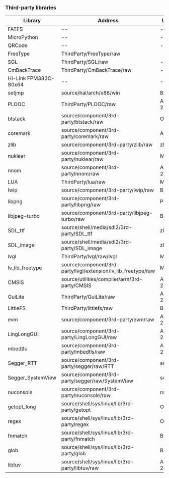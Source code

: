### Third-party libraries

| Library               | Address                                                       | License    | Link                                               |
|-----------------------|---------------------------------------------------------------|------------|----------------------------------------------------|
| FATFS                 | --                                                            | --         | http://elm-chan.org/fsw/ff/00index_e.html          |
| MicroPython           | --                                                            | --         |                                                    |
| QRCode                | --                                                            | --         |                                                    |
| FreeType              | ThirdParty/FreeType/raw                                       |            | https://freetype.org/                              |
| SGL                   | ThirdParty/SGL/raw                                            | --         |                                                    |
| CmBackTrace           | ThirdParty/CmBackTrace/raw                                    | --         | https://github.com/armink/CmBacktrace              |
| Hi-Link FPM383C-80x64 | --                                                            | --         |                                                    |
| setjmp                | source/hal/arch/x86/win                                       | BSD        |                                                    |
| PLOOC                 | ThirdParty/PLOOC/raw                                          | Apache 2.0 | https://github.com/GorgonMeducer/PLOOC             |
| btstack               | source/component/3rd-party/btstack/raw                        | Other      | https://github.com/bluekitchen/btstack             |
| coremark              | source/component/3rd-party/coremark/raw                       | Apache     | https://github.com/eembc/coremark                  |
| zlib                  | source/component/3rd-party/zlib/raw                           | zlib       | http://zlib.net/                                   |
| nuklear               | source/component/3rd-party/nuklear/raw                        | MTI        | https://github.com/Immediate-Mode-UI/Nuklear       |
| nnom                  | source/component/3rd-party/nnom/raw                           | Apache 2.0 | https://github.com/majianjia/nnom                  |
| LUA                   | ThirdParty/lua/raw                                            | MIT        | https://www.lua.org/                               |
| lwip                  | source/component/3rd-party/lwip/raw                           | BSD        | https://savannah.nongnu.org/projects/lwip/         |
| libpng                | source/component/3rd-party/libpng/raw                         | PNG2       | https://libpng.sf.net                              |
| libjpeg-turbo         | source/component/3rd-party/libjpeg-turbo/raw                  | BSD        | https://libjpeg-turbo.org/                         |
| SDL_ttf               | source/shell/media/sdl2/3rd-party/SDL_ttf                     | zlib       | https://hg.libsdl.org/SDL_ttf/                     |
| SDL_image             | source/shell/media/sdl2/3rd-party/SDL_image                   | zlib       | https://hg.libsdl.org/SDL_image/                   |
| lvgl                  | ThirdParty/lvgl/raw/lvgl                                      | MIT        | https://lvgl.io/                                   |
| lv_lib_freetype       | source/component/3rd-party/lvgl/extension/lv_lib_freetype/raw | MIT        | https://lvgl.io/                                   |
| CMSIS                 | source/utilities/compiler/arm/3rd-party/CMSIS                 | Apache 2.0 | https://github.com/ARM-software/CMSIS_5            |
| GuiLite               | ThirdParty/GuiLite/raw                                        | Apache 2.0 | https://github.com/idea4good/GuiLite               |
| LittleFS              | ThirdParty/littlefs/raw                                       | BSD        | https://github.com/littlefs-project/littlefs       |
| evm                   | source/component/3rd-party/evm/raw                            | Apache 2.0 | https://github.com/scriptiot/evm                   |
| LingLongGUI           | source/component/3rd-party/LingLongGUI/raw                    | Apache 2.0 | https://gitee.com/gzbkey/LingLongGUI               |
| mbedtls               | source/component/3rd-party/mbedtls/raw                        | Apache 2.0 | https://tls.mbed.org/                              |
| Segger_RTT            | source/component/3rd-party/segger/raw/RTT                     | segger     | https://wiki.segger.com/RTT                        |
| Segger_SystemView     | source/component/3rd-party/segger/raw/SystemView              | segger     | https://wiki.segger.com/SystemView                 |
| nuconsole             | source/component/3rd-party/nuconsole/raw                      | nuvoton    | https://www.nuvoton.com.cn/                        |
| getopt_long           | source/shell/sys/linux/lib/3rd-party/getopt                   | OpenBSD    | https://github.com/openbsd/src                     |
| regex                 | source/shell/sys/linux/lib/3rd-party/regex                    | OpenBSD    | https://github.com/openbsd/src                     |
| fnmatch               | source/shell/sys/linux/lib/3rd-party/fnmatch                  | BSD        | http://www.jbox.dk/sanos/source/lib/fnmatch.c.html |
| glob                  | source/shell/sys/linux/lib/3rd-party/glob                     | BSD        | https://github.com/cloudius-systems/musl           |
| libtuv                | source/shell/sys/linux/lib/3rd-party/libtuv/raw               | Apache 2.0 | https://github.com/Samsung/libtuv                  |







